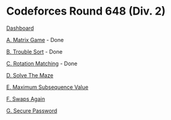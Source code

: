 # Codeforces Round 648 (Div. 2)

[Dashboard](https://codeforces.com/contest/1365)

[A. Matrix Game](https://codeforces.com/contest/1365/problem/A) - Done

[B. Trouble Sort](https://codeforces.com/contest/1365/problem/B) - Done

[C. Rotation Matching](https://codeforces.com/contest/1365/problem/C) - Done

[D. Solve The Maze](https://codeforces.com/contest/1365/problem/D)

[E. Maximum Subsequence Value](https://codeforces.com/contest/1365/problem/E)

[F. Swaps Again](https://codeforces.com/contest/1365/problem/F)

[G. Secure Password](https://codeforces.com/contest/1365/problem/G)
